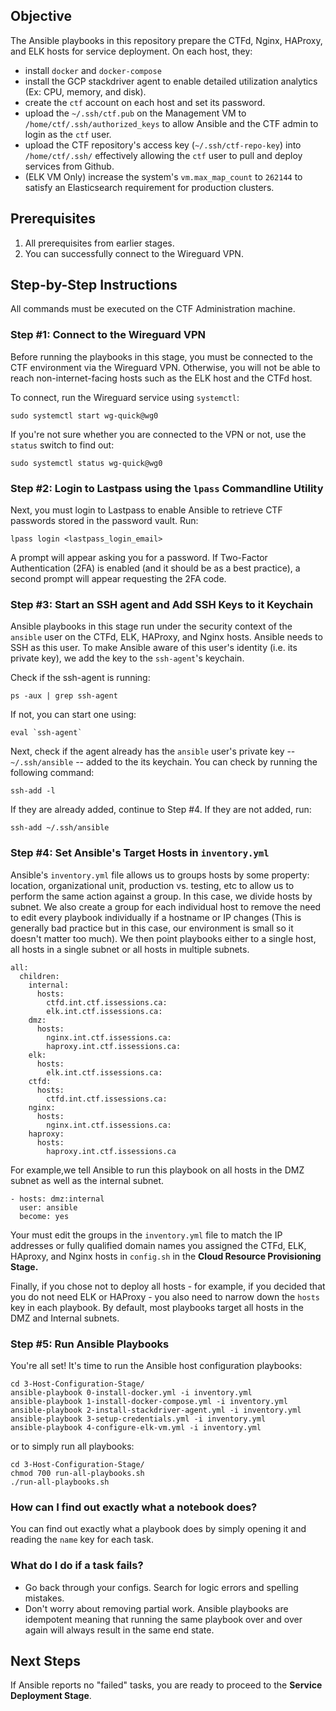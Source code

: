 ## Objective
The Ansible playbooks in this repository prepare the CTFd, Nginx, HAProxy, and ELK hosts for service deployment. On each host, they:
- install `docker` and `docker-compose`
- install the GCP stackdriver agent to enable detailed utilization analytics (Ex: CPU, memory, and disk).
- create the `ctf` account on each host and set its password.
- upload the `~/.ssh/ctf.pub` on the Management VM to `/home/ctf/.ssh/authorized_keys` to allow Ansible and the CTF admin to login as the `ctf` user.
- upload the CTF repository's access key (`~/.ssh/ctf-repo-key`) into `/home/ctf/.ssh/` effectively allowing the `ctf` user to pull and deploy services from Github.
- (ELK VM Only) increase the system's `vm.max_map_count` to `262144` to satisfy an Elasticsearch requirement for production clusters. 

## Prerequisites
1. All prerequisites from earlier stages.
2. You can successfully connect to the Wireguard VPN.

## Step-by-Step Instructions 

All commands must be executed on the CTF Administration machine.

### Step #1: Connect to the Wireguard VPN

Before running the playbooks in this stage, you must be connected to the CTF environment via the Wireguard VPN. Otherwise, you will not be able to reach non-internet-facing hosts such as the ELK host and the CTFd host.  

To connect, run the Wireguard service using `systemctl`:
```
sudo systemctl start wg-quick@wg0
```

If you're not sure whether you are connected to the VPN or not, use the `status` switch to find out:
```
sudo systemctl status wg-quick@wg0
```

### Step #2: Login to Lastpass using the `lpass` Commandline Utility 

Next, you must login to Lastpass to enable Ansible to retrieve CTF passwords stored in the password vault. Run:  

```
lpass login <lastpass_login_email>
```

A prompt will appear asking you for a password. If Two-Factor Authentication (2FA) is enabled (and it should be as a best practice), a second prompt will appear requesting the 2FA code.

### Step #3: Start an SSH agent and Add SSH Keys to it Keychain

Ansible playbooks in this stage run under the security context of the `ansible` user on the CTFd, ELK, HAProxy, and Nginx hosts. Ansible needs to SSH as this user. To make Ansible aware of this user's identity (i.e. its private key), we add the key to the `ssh-agent`'s keychain. 

Check if the ssh-agent is running:
```
ps -aux | grep ssh-agent
```

If not, you can start one using:
```
eval `ssh-agent`
```

Next, check if the agent already has the `ansible` user's private key -- `~/.ssh/ansible` -- added to the its keychain. You can check by running the following command:
```
ssh-add -l
```

If they are already added, continue to Step #4. If they are not added, run:

```
ssh-add ~/.ssh/ansible
```

### Step #4: Set Ansible's Target Hosts in `inventory.yml` 

Ansible's `inventory.yml` file allows us to groups hosts by some property: location, organizational unit, production vs. testing, etc to allow us to perform the same action against a group. In this case, we divide hosts by subnet. We also create a group for each individual host to remove the need to edit every playbook individually if a hostname or IP changes (This is generally bad practice but in this case, our environment is small so it doesn't matter too much). We then point playbooks either to a single host, all hosts in a single subnet or all hosts in multiple subnets.
```
all:
  children:
    internal:
      hosts:
        ctfd.int.ctf.issessions.ca:
        elk.int.ctf.issessions.ca:
    dmz:
      hosts:
        nginx.int.ctf.issessions.ca:
        haproxy.int.ctf.issessions.ca:
    elk:
      hosts:
        elk.int.ctf.issessions.ca:
    ctfd:
      hosts:
        ctfd.int.ctf.issessions.ca:
    nginx:
      hosts:
        nginx.int.ctf.issessions.ca:
    haproxy:
      hosts:
        haproxy.int.ctf.issessions.ca

```

For example,we tell Ansible to run this playbook on all hosts in the DMZ subnet as well as the internal subnet.
```
- hosts: dmz:internal
  user: ansible
  become: yes
```

Your must edit the groups in the `inventory.yml` file to match the IP addresses or fully qualified domain names you assigned the CTFd, ELK, HAproxy, and Nginx hosts in `config.sh` in the **Cloud Resource Provisioning Stage.**

Finally, if you chose not to deploy all hosts - for example, if you decided that you do not need ELK or HAProxy - you also need to narrow down the `hosts` key in each playbook. By default, most playbooks target all hosts in the DMZ and Internal subnets.

### Step #5: Run Ansible Playbooks

You're all set! It's time to run the Ansible host configuration playbooks:

```
cd 3-Host-Configuration-Stage/
ansible-playbook 0-install-docker.yml -i inventory.yml
ansible-playbook 1-install-docker-compose.yml -i inventory.yml
ansible-playbook 2-install-stackdriver-agent.yml -i inventory.yml
ansible-playbook 3-setup-credentials.yml -i inventory.yml
ansible-playbook 4-configure-elk-vm.yml -i inventory.yml
```

or to simply run all playbooks:
```
cd 3-Host-Configuration-Stage/
chmod 700 run-all-playbooks.sh
./run-all-playbooks.sh
```

### How can I find out exactly what a notebook does?
You can find out exactly what a playbook does by simply opening it and reading the `name` key for each task.

### What do I do if a task fails?
- Go back through your configs. Search for logic errors and spelling mistakes.
- Don't worry about removing partial work. Ansible playbooks are idempotent meaning that running the same playbook over and over again will always result in the same end state.

## Next Steps
If Ansible reports no "failed" tasks, you are ready to proceed to the **Service Deployment Stage**.


